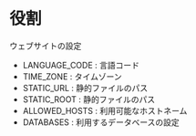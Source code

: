 # 役割
ウェブサイトの設定
- LANGUAGE_CODE : 言語コード
- TIME_ZONE : タイムゾーン
- STATIC_URL : 静的ファイルのパス
- STATIC_ROOT : 静的ファイルのパス
- ALLOWED_HOSTS : 利用可能なホストネーム
- DATABASES : 利用するデータベースの設定